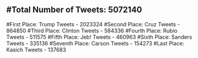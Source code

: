 #Total Number of Tweets: 5072140 
---
#First Place: Trump Tweets - 2023324
#Second Place: Cruz Tweets - 864850
#Third Place: Clinton Tweets - 584336
#Fourth Place: Rubio Tweets - 511575
#Fifth Place: Jeb! Tweets - 460963
#Sixth Place: Sanders Tweets - 335136
#Seventh Place: Carson Tweets - 154273
#Last Place: Kasich Tweets - 137683
